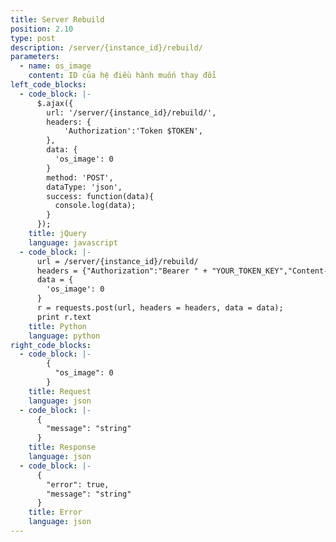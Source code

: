 ```yaml
---
title: Server Rebuild
position: 2.10
type: post
description: /server/{instance_id}/rebuild/
parameters:
  - name: os_image
    content: ID của hệ điều hành muốn thay đổi
left_code_blocks:
  - code_block: |-
      $.ajax({
        url: '/server/{instance_id}/rebuild/',
        headers: {
            'Authorization':'Token $TOKEN',
        },
        data: {
          'os_image': 0
        }
        method: 'POST',
        dataType: 'json',
        success: function(data){
          console.log(data);
        }
      });
    title: jQuery
    language: javascript
  - code_block: |-
      url = /server/{instance_id}/rebuild/
      headers = {"Authorization":"Bearer " + "YOUR_TOKEN_KEY","Content-Type":"application/json"}
      data = {
        'os_image': 0
      }
      r = requests.post(url, headers = headers, data = data);
      print r.text
    title: Python
    language: python
right_code_blocks:
  - code_block: |-
        {
          "os_image": 0
        }
    title: Request
    language: json
  - code_block: |-
      {
        "message": "string"
      }
    title: Response
    language: json
  - code_block: |-
      {
        "error": true,
        "message": "string"
      }
    title: Error
    language: json
---
```

